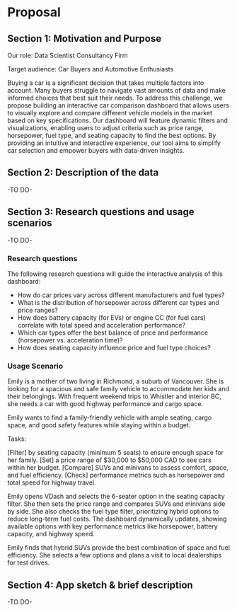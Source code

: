 # Proposal

## Section 1: Motivation and Purpose

Our role: Data Scientist Consultancy Firm

Target audience: Car Buyers and Automotive Enthusiasts

Buying a car is a significant decision that takes multiple factors into account. Many buyers struggle to navigate vast amounts of data and make informed choices that best suit their needs. To address this challenge, we propose building an interactive car comparison dashboard that allows users to visually explore and compare different vehicle models in the market based on key specifications. Our dashboard will feature dynamic filters and visualizations, enabling users to adjust criteria such as price range, horsepower, fuel type, and seating capacity to find the best options. By providing an intuitive and interactive experience, our tool aims to simplify car selection and empower buyers with data-driven insights.

## Section 2: Description of the data

-TO DO-

## Section 3: Research questions and usage scenarios

-TO DO-

### Research questions

The following research questions will guide the interactive analysis of this dashboard:

- How do car prices vary across different manufacturers and fuel types?  
- What is the distribution of horsepower across different car types and price ranges?
- How does battery capacity (for EVs) or engine CC (for fuel cars) correlate with total speed and acceleration performance? 
- Which car types offer the best balance of price and performance (horsepower vs. acceleration time)?  
- How does seating capacity influence price and fuel type choices?

### Usage Scenario

Emily is a mother of two living in Richmond, a suburb of Vancouver. She is looking for a spacious and safe family vehicle to accommodate her kids and their belongings. With frequent weekend trips to Whistler and interior BC, she needs a car with good highway performance and cargo space.  

Emily wants to find a family-friendly vehicle with ample seating, cargo space, and good safety features while staying within a budget.  

Tasks:

[Filter] by seating capacity (minimum 5 seats) to ensure enough space for her family.
[Set] a price range of $30,000 to $50,000 CAD to see cars within her budget.
[Compare] SUVs and minivans to assess comfort, space, and fuel efficiency.
[Check] performance metrics such as horsepower and total speed for highway travel.

Emily opens VDash and selects the 6-seater option in the seating capacity filter. She then sets the price range and compares SUVs and minivans side by side. She also checks the fuel type filter, prioritizing hybrid options to reduce long-term fuel costs. The dashboard dynamically updates, showing available options with key performance metrics like horsepower, battery capacity, and highway speed.  

Emily finds that hybrid SUVs provide the best combination of space and fuel efficiency. She selects a few options and plans a visit to local dealerships for test drives. 

## Section 4: App sketch & brief description

-TO DO-
